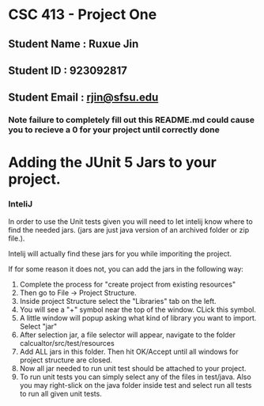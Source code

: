 # CSC 413 - Project One

## Student Name  : Ruxue Jin
## Student ID    : 923092817

## Student Email : rjin@sfsu.edu

### Note failure to completely fill out this README.md could cause you to recieve a  0 for your project until correctly done

# Adding the JUnit 5 Jars to your project.

### InteliJ
In order to use the Unit tests given you will need to let intelij know where to find the needed jars. (jars are just java version of an archived folder or zip file.). 

Intelij will actually find these jars for you while imporiting the project.

If for some reason it does not, you can add the jars in the following way:

1. Complete the process for "create project from existing resources"
2. Then go to File -> Project Structure.
3. Inside project Structure select the "Libraries" tab on the left.
4. You will see a "+" symbol near the top of the window. CLick this symbol.
5. A little window will popup asking what kind of library you want to import. Select "jar"
6. After selection jar, a file selector will appear, navigate to the folder calcualtor/src/test/resources
7. Add ALL jars in this folder. Then hit OK/Accept until all windows for project structure are closed.
8. Now all jar needed to run unit test should be attached to your project.
9. To run unit tests you can simply select any of the files in test/java. Also you may right-slick on the java folder inside test and select run all tests to run all given unit tests.
